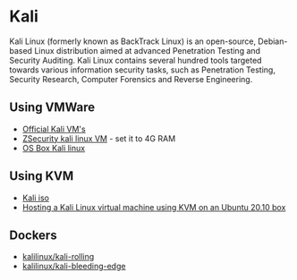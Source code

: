 # Kali

Kali Linux (formerly known as BackTrack Linux) is an open-source, Debian-based Linux distribution aimed at advanced 
Penetration Testing and Security Auditing. Kali Linux contains several hundred tools targeted towards various 
information security tasks, such as Penetration Testing, Security Research, Computer Forensics and Reverse Engineering.

## Using VMWare

* [Official Kali VM's](https://www.kali.org/get-kali/#kali-virtual-machines)
* [ZSecurity kali linux VM](https://zsecurity.org/download-custom-kali/) - set it to 4G RAM
* [OS Box Kali linux](https://www.osboxes.org/kali-linux/)

## Using KVM

* [Kali iso](https://www.kali.org/get-kali/#kali-bare-metal)
* [Hosting a Kali Linux virtual machine using KVM on an Ubuntu 20.10 box](https://heds.nz/posts/hosting-kali-linux-kvm-ubuntu/)

## Dockers

* [kalilinux/kali-rolling](https://hub.docker.com/r/kalilinux/kali-rolling)
* [kalilinux/kali-bleeding-edge](https://hub.docker.com/r/kalilinux/kali-bleeding-edge)

